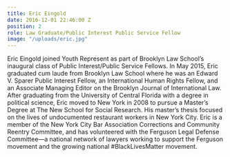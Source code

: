 ```yaml
---
title: Eric Eingold
date: 2016-12-01 22:46:00 Z
position: 2
role: Law Graduate/Public Interest Public Service Fellow
image: "/uploads/eric.jpg"
---
```


Eric Eingold joined Youth Represent as part of Brooklyn Law School’s inaugural class of Public Interest/Public Service Fellows. In May 2015, Eric graduated cum laude from Brooklyn Law School where he was an Edward V. Sparer Public Interest Fellow, an International Human Rights Fellow, and an Associate Managing Editor on the Brooklyn Journal of International Law. After graduating from the University of Central Florida with a degree in political science, Eric moved to New York in 2008 to pursue a Master’s Degree at The New School for Social Research. His master’s thesis focused on the lives of undocumented restaurant workers in New York City. Eric is a member of the New York City Bar Association Corrections and Community Reentry Committee, and has volunteered with the Ferguson Legal Defense Committee—a national network of lawyers working to support the Ferguson movement and the growing national #BlackLivesMatter movement.